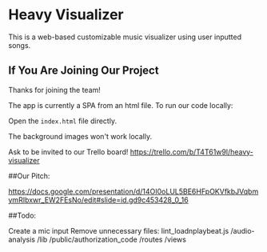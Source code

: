 # Heavy Visualizer

This is a web-based customizable music visualizer using user inputted songs.

## If You Are Joining Our Project

Thanks for joining the team!

The app is currently a SPA from an html file. To run our code locally:

Open the `index.html` file directly.

The background images won't work locally.

Ask to be invited to our Trello board! https://trello.com/b/T4T61w9l/heavy-visualizer

##Our Pitch:

https://docs.google.com/presentation/d/14OI0oLUL5BE6HFpOKVfkbJVqbmymRIbxwr_EW2FEsNo/edit#slide=id.gd9c453428_0_16

##Todo:

Create a mic input
Remove unnecessary files:
  lint_loadnplaybeat.js
  /audio-analysis
  /lib
  /public/authorization_code
  /routes
  /views